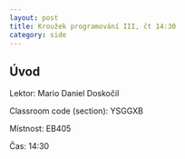 ```yaml
---
layout: post
title: Kroužek programování III, čt 14:30
category: side
---
```

## Úvod

Lektor: Mario Daniel Doskočil

Classroom code (section): YSGGXB

Místnost: EB405

Čas: 14:30
